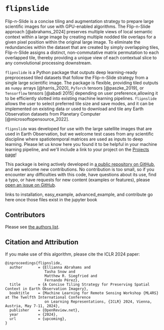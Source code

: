 # `flipnslide`


Flip-n-Slide is a concise tiling and augmentation strategy to prepare large 
scientific images for use with GPU-enabled algorithms. The Flip-n-Slide
approach [@abrahams_2024] preserves multiple views of local semantic context
within a large image by creating multiple nodded tile overlaps for a given 
pixel position within the original large image. To eliminate the redundancies
within the dataset that are created by simply overlapping tiles, Flip-n-Slide
assigns a distinct, non-commutative matrix permutation to each overlapped 
tile, thereby providing a unique view of each contextual slice to any 
convolutional processing downstream. 


`flipnslide` is a Python package that outputs deep learning-ready preprocessed 
tiled datasets that follow the Flip-n-Slide strategy from a single large 
scientific image. The package is flexible, providing tiled outputs as `numpy` 
arrays [@harris_2020], `PyTorch` tensors [@paszke_2019], or `Tensorflow` tensors 
[@abadi 2015] depending on user preference,allowing it to be efficiently slotted into 
existing machine learning pipelines. `flipnslide` allows the user to select preferred 
tile size and save modes, and it can be implemented on existing data or used to 
download and tile any Earth Observation datasets from Planetary Computer 
[@microsoftopensource_2022].


`flipnslide` was developed for use with the large satellite images that are used 
in Earth Observation, but we welcome test cases from any scientific discipline where
spatiotemporal matrices are used as inputs to deep learning. Please let us know here 
you found it to be helpful in your machine learning pipeline, and we'll include
a link to your project on the [Projects page]()! 

This package is being actively developed in 
[a public repository on GitHub](https://github.com/elliesch/flipnslide), 
and we welcome new contributions. No contribution is too small, so if you encounter any
difficulties with this code, have questions about its use, find a typo, or have 
requests for new content (examples or features), please 
[open an issue on GitHub](https://github.com/elliesch/flipnslide/issues).


links to installation, easy_example, advanced_example, and contribute go here once those files exist in the jupyter book


## Contributors

Please see [the authors list](https://github.com/elliesch/flipnslide/blob/main/AUTHORS.md).


## Citation and Attribution

If you make use of this algorithm, please cite the ICLR 2024 paper:

    @inproceedings{flipnslide,
      author       = {Ellianna Abrahams and
                      Tasha Snow and
                      Matthew R. Siegfried and
                      Fernando Pérez},
      title        = {A Concise Tiling Strategy for Preserving Spatial Context in Earth Observation Imagery},
      booktitle    = {Machine Learning for Remote Sensing Workshop {ML4RS} at The Twelfth International Conference 
                      on Learning Representations, {ICLR} 2024, Vienna, Austria, May 7-11, 2024},
      publisher    = {OpenReview.net},
      year         = {2024},
      url          = {upcoming},
    }